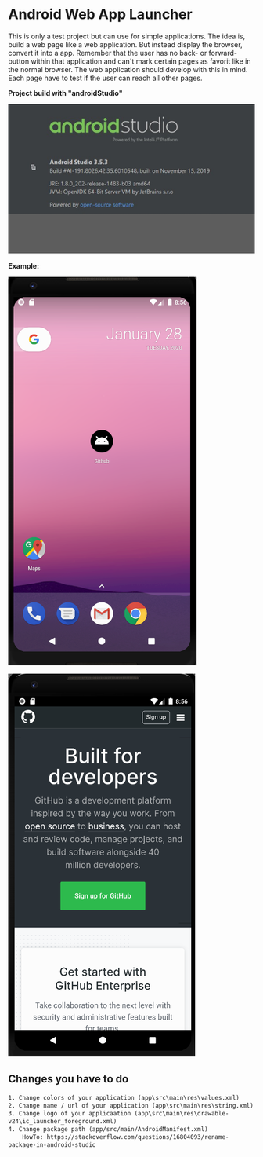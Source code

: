 # Android Web App Launcher

This is only a test project but can use for simple applications. The idea is, build a web page like a web application. But instead display the browser, convert it into a app.
Remember that the user has no back- or forward-button within that application and can´t mark certain pages as favorit like in the normal browser. The web application should develop 
with this in mind. Each page have to test if the user can reach all other pages.

**Project build with "androidStudio"**

![](image1.jpg)


**Example:**

![](image2.png)

![](image3.png)

## Changes you have to do

    1. Change colors of your application (app\src\main\res\values.xml)
    2. Change name / url of your application (app\src\main\res\string.xml)
    3. Change logo of your applicaation (app\src\main\res\drawable-v24\ic_launcher_foreground.xml)
    4. Change package path (app/src/main/AndroidManifest.xml)
        HowTo: https://stackoverflow.com/questions/16804093/rename-package-in-android-studio
        
    
